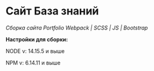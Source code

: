 # Сайт База знаний

*Сборка сайта Portfolio Webpack | SCSS | JS | Bootstrap*

**Настройки для сборки:**

NODE v: 14.15.5 и выше

NPM v: 6.14.11 и выше
